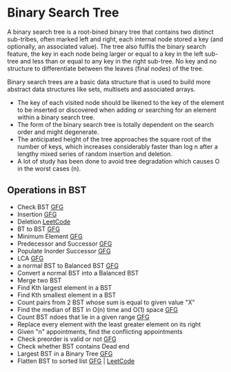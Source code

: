 # Binary Search Tree
A binary search tree is a root-bined binary tree that contains two distinct sub-tribes, often marked left and right, each internal node stored a key (and optionally, an associated value). The tree also fulfils the binary search feature, the key in each node being larger or equal to a key in the left sub-tree and less than or equal to any key in the right sub-tree. No key and no structure to differentiate between the leaves (final nodes) of the tree.

Binary search trees are a basic data structure that is used to build more abstract data structures like sets, multisets and associated arrays.
- The key of each visited node should be likened to the key of the element to be inserted or discovered when adding or searching for an element within a binary search tree.
- The form of the binary search tree is totally dependent on the search order and might degenerate.
- The anticipated height of the tree approaches the square root of the number of keys, which increases considerably faster than log n after a lengthy mixed series of random insertion and deletion.
- A lot of study has been done to avoid tree degradation which causes O in the worst cases (n).
## Operations in BST
- Check BST [GFG](https://practice.geeksforgeeks.org/problems/check-for-bst/1#)
- Insertion [GFG](https://practice.geeksforgeeks.org/problems/insert-a-node-in-a-bst/1#)
- Deletion [LeetCode](https://leetcode.com/problems/delete-node-in-a-bst/)
- BT to BST [GFG](https://practice.geeksforgeeks.org/problems/binary-tree-to-bst/1#)
- Minimum Element [GFG](https://practice.geeksforgeeks.org/problems/minimum-element-in-bst/1#)
- Predecessor and Successor [GFG](https://practice.geeksforgeeks.org/problems/predecessor-and-successor/1)
- Populate Inorder Successor [GFG](https://practice.geeksforgeeks.org/problems/populate-inorder-successor-for-all-nodes/1#)
- LCA [GFG](https://practice.geeksforgeeks.org/problems/lowest-common-ancestor-in-a-bst/1#)
- a normal BST to Balanced BST [GFG](https://www.geeksforgeeks.org/convert-normal-bst-balanced-bst/)
- Convert a normal BST into a Balanced BST
- Merge two BST 
- Find Kth largest element in a BST
- Find Kth smallest element in a BST
- Count pairs from 2 BST whose sum is equal to given value "X"
- Find the median of BST in O(n) time and O(1) space [GFG](https://www.geeksforgeeks.org/find-median-bst-time-o1-space/)
- Count BST ndoes that lie in a given range [GFG](https://practice.geeksforgeeks.org/problems/count-bst-nodes-that-lie-in-a-given-range/1#)
- Replace every element with the least greater element on its right
- Given "n" appointments, find the conflicting appointments
- Check preorder is valid or not [GFG](https://practice.geeksforgeeks.org/problems/preorder-to-postorder4423/1)
- Check whether BST contains Dead end 
- Largest BST in a Binary Tree [GFG](https://practice.geeksforgeeks.org/problems/largest-bst/1#)
- Flatten BST to sorted list [GFG](https://practice.geeksforgeeks.org/problems/flatten-binary-tree-to-linked-list/0/?fbclid=IwAR0CbQ8IloSpaUDvtNo7mmvHN4bCoBd8XFQyA9T2eniTjWRE7g6LPp1TcMI) | [LeetCode](https://leetcode.com/problems/flatten-binary-tree-to-linked-list/)
